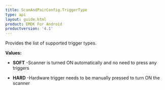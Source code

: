 ```yaml
---
title: ScanAndPairConfig.TriggerType
type: api
layout: guide.html
product: EMDK For Android
productversion: '4.1'
---
```



Provides the list of supported trigger types.

**Values:**

* **SOFT** -Scanner is turned ON automatically and no need to press any triggers

* **HARD** -Hardware trigger needs to be manually pressed to turn ON the scanner












